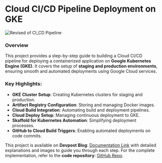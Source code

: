 # Cloud CI/CD Pipeline Deployment on GKE

![Revised of CI_CD Pipeline](https://github.com/user-attachments/assets/9e034a4f-39c7-4c8e-9ebd-3ff27ec252ea)


### Overview

This project provides a step-by-step guide to building a Cloud CI/CD pipeline for deploying a containerized application on **Google Kubernetes Engine (GKE)**. It covers the setup of **staging and production environments**, ensuring smooth and automated deployments using Google Cloud services.

### Key Highlights:
- **GKE Cluster Setup**: Creating Kubernetes clusters for staging and production.
- **Artifact Registry Configuration**: Storing and managing Docker images.
- **Cloud Build Integration**: Automating build and deployment pipelines.
- **Cloud Deploy Setup**: Managing continuous deployment to GKE.
- **Skaffold for Kubernetes Automation**: Simplifying deployment processes.
- **GitHub to Cloud Build Triggers**: Enabling automated deployments on code commits.

This project is available on **Devpost Blog**: [Documentation Link]() with detailed explanations and images to guide you through each step. For the complete implementation, refer to the **code repository**: [GitHub Repo](https://github.com/ashunair/CICD-Pipeline.git).


